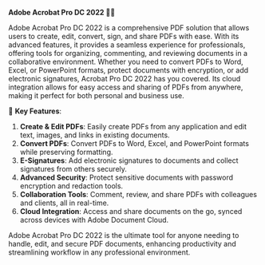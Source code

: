 **Adobe Acrobat Pro DC 2022 📄✨**

Adobe Acrobat Pro DC 2022 is a comprehensive PDF solution that allows users to create, edit, convert, sign, and share PDFs with ease. With its advanced features, it provides a seamless experience for professionals, offering tools for organizing, commenting, and reviewing documents in a collaborative environment. Whether you need to convert PDFs to Word, Excel, or PowerPoint formats, protect documents with encryption, or add electronic signatures, Acrobat Pro DC 2022 has you covered. Its cloud integration allows for easy access and sharing of PDFs from anywhere, making it perfect for both personal and business use.

🚀 **Key Features**:  
1. **Create & Edit PDFs**: Easily create PDFs from any application and edit text, images, and links in existing documents.  
2. **Convert PDFs**: Convert PDFs to Word, Excel, and PowerPoint formats while preserving formatting.  
3. **E-Signatures**: Add electronic signatures to documents and collect signatures from others securely.  
4. **Advanced Security**: Protect sensitive documents with password encryption and redaction tools.  
5. **Collaboration Tools**: Comment, review, and share PDFs with colleagues and clients, all in real-time.  
6. **Cloud Integration**: Access and share documents on the go, synced across devices with Adobe Document Cloud.

Adobe Acrobat Pro DC 2022 is the ultimate tool for anyone needing to handle, edit, and secure PDF documents, enhancing productivity and streamlining workflow in any professional environment.



